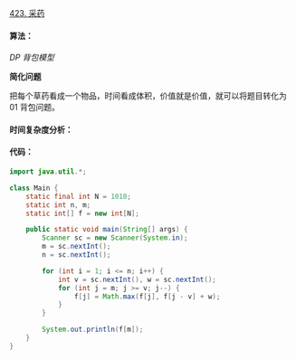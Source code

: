 [423. 采药](https://www.acwing.com/problem/content/425/)

#### 算法：

*DP* *背包模型*

**简化问题**

把每个草药看成一个物品，时间看成体积，价值就是价值，就可以将题目转化为 01 背包问题。

#### 时间复杂度分析：



#### 代码：

```java
import java.util.*;

class Main {
    static final int N = 1010;
    static int n, m;
    static int[] f = new int[N];

    public static void main(String[] args) {
        Scanner sc = new Scanner(System.in);
        m = sc.nextInt();
        n = sc.nextInt();

        for (int i = 1; i <= n; i++) {
            int v = sc.nextInt(), w = sc.nextInt();
            for (int j = m; j >= v; j--) {
                f[j] = Math.max(f[j], f[j - v] + w);
            }
        }

        System.out.println(f[m]);
    }
}
```

